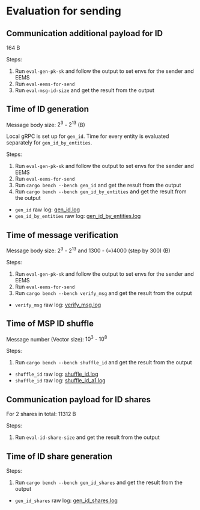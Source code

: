 # Evaluation for sending

## Communication additional payload for ID

164 B

Steps:

1. Run `eval-gen-pk-sk` and follow the output to set envs for the sender and EEMS
2. Run `eval-eems-for-send`
3. Run `eval-msg-id-size` and get the result from the output

## Time of ID generation

Message body size: $2^3$ - $2^{13}$ (B)

Local gRPC is set up for `gen_id`.
Time for every entity is evaluated separately for `gen_id_by_entities`.

Steps:

1. Run `eval-gen-pk-sk` and follow the output to set envs for the sender and EEMS
2. Run `eval-eems-for-send`
3. Run `cargo bench --bench gen_id` and get the result from the output
4. Run `cargo bench --bench gen_id_by_entities` and get the result from the output

- `gen_id` raw log: [gen_id.log](log/gen_id.log)
- `gen_id_by_entities` raw log: [gen_id_by_entities.log](log/gen_id_by_entities.log)

## Time of message verification

Message body size: $2^3$ - $2^{13}$ and 1300 - (=)4000 (step by 300) (B)

Steps:

1. Run `eval-gen-pk-sk` and follow the output to set envs for the sender and EEMS
2. Run `eval-eems-for-send`
3. Run `cargo bench --bench verify_msg` and get the result from the output

- `verify_msg` raw log: [verify_msg.log](log/verify_msg.log)

## Time of MSP ID shuffle

Message number (Vector size): $10^3$ - $10^8$

Steps:

1. Run `cargo bench --bench shuffle_id` and get the result from the output

- `shuffle_id` raw log: [shuffle_id.log](log/shuffle_id.log)
- `shuffle_id` raw log: [shuffle_id_a1.log](log/shuffle_id_a1.log)

## Communication payload for ID shares

For 2 shares in total: 11312 B

Steps:

1. Run `eval-id-share-size` and get the result from the output

## Time of ID share generation

Steps:

1. Run `cargo bench --bench gen_id_shares` and get the result from the output

- `gen_id_shares` raw log: [gen_id_shares.log](log/gen_id_shares.log)

<!--
## Time of ID shuffle generation

Including doing the shuffle to get the shuffled ID vector

Steps:

1. Run `cargo bench --bench gen_id_shuffle` and get the result from the output

- `gen_id_shuffle` raw log: [gen_id_shuffle.log](log/gen_id_shuffle.log)
 -->
